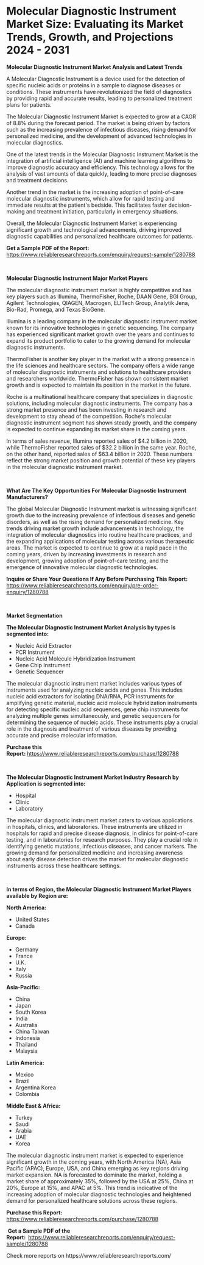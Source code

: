 <p><h1>Molecular Diagnostic Instrument Market Size: Evaluating its Market Trends, Growth, and Projections 2024 - 2031</h1></p><p><strong>Molecular Diagnostic Instrument Market Analysis and Latest Trends</strong></p>
<p><p>A Molecular Diagnostic Instrument is a device used for the detection of specific nucleic acids or proteins in a sample to diagnose diseases or conditions. These instruments have revolutionized the field of diagnostics by providing rapid and accurate results, leading to personalized treatment plans for patients.</p><p>The Molecular Diagnostic Instrument Market is expected to grow at a CAGR of 8.8% during the forecast period. The market is being driven by factors such as the increasing prevalence of infectious diseases, rising demand for personalized medicine, and the development of advanced technologies in molecular diagnostics.</p><p>One of the latest trends in the Molecular Diagnostic Instrument Market is the integration of artificial intelligence (AI) and machine learning algorithms to improve diagnostic accuracy and efficiency. This technology allows for the analysis of vast amounts of data quickly, leading to more precise diagnoses and treatment decisions.</p><p>Another trend in the market is the increasing adoption of point-of-care molecular diagnostic instruments, which allow for rapid testing and immediate results at the patient's bedside. This facilitates faster decision-making and treatment initiation, particularly in emergency situations.</p><p>Overall, the Molecular Diagnostic Instrument Market is experiencing significant growth and technological advancements, driving improved diagnostic capabilities and personalized healthcare outcomes for patients.</p></p>
<p><strong>Get a Sample PDF of the Report:&nbsp;</strong> <a href="https://www.reliableresearchreports.com/enquiry/request-sample/1280788">https://www.reliableresearchreports.com/enquiry/request-sample/1280788</a></p>
<p>&nbsp;</p>
<p><strong>Molecular Diagnostic Instrument Major Market Players</strong></p>
<p><p>The molecular diagnostic instrument market is highly competitive and has key players such as Illumina, ThermoFisher, Roche, DAAN Gene, BGI Group, Agilent Technologies, QIAGEN, Macrogen, ELITech Group, Analytik Jena, Bio-Rad, Promega, and Texas BioGene. </p><p>Illumina is a leading company in the molecular diagnostic instrument market known for its innovative technologies in genetic sequencing. The company has experienced significant market growth over the years and continues to expand its product portfolio to cater to the growing demand for molecular diagnostic instruments.</p><p>ThermoFisher is another key player in the market with a strong presence in the life sciences and healthcare sectors. The company offers a wide range of molecular diagnostic instruments and solutions to healthcare providers and researchers worldwide. ThermoFisher has shown consistent market growth and is expected to maintain its position in the market in the future.</p><p>Roche is a multinational healthcare company that specializes in diagnostic solutions, including molecular diagnostic instruments. The company has a strong market presence and has been investing in research and development to stay ahead of the competition. Roche's molecular diagnostic instrument segment has shown steady growth, and the company is expected to continue expanding its market share in the coming years.</p><p>In terms of sales revenue, Illumina reported sales of $4.2 billion in 2020, while ThermoFisher reported sales of $32.2 billion in the same year. Roche, on the other hand, reported sales of $63.4 billion in 2020. These numbers reflect the strong market position and growth potential of these key players in the molecular diagnostic instrument market.</p></p>
<p>&nbsp;</p>
<p><strong>What Are The Key Opportunities For Molecular Diagnostic Instrument Manufacturers?</strong></p>
<p><p>The global Molecular Diagnostic Instrument market is witnessing significant growth due to the increasing prevalence of infectious diseases and genetic disorders, as well as the rising demand for personalized medicine. Key trends driving market growth include advancements in technology, the integration of molecular diagnostics into routine healthcare practices, and the expanding applications of molecular testing across various therapeutic areas. The market is expected to continue to grow at a rapid pace in the coming years, driven by increasing investments in research and development, growing adoption of point-of-care testing, and the emergence of innovative molecular diagnostic technologies.</p></p>
<p><strong>Inquire or Share Your Questions If Any Before Purchasing This Report:</strong> <a href="https://www.reliableresearchreports.com/enquiry/pre-order-enquiry/1280788">https://www.reliableresearchreports.com/enquiry/pre-order-enquiry/1280788</a></p>
<p>&nbsp;</p>
<p><strong>Market Segmentation</strong></p>
<p><strong>The Molecular Diagnostic Instrument Market Analysis by types is segmented into:</strong></p>
<p><ul><li>Nucleic Acid Extractor</li><li>PCR Instrument</li><li>Nucleic Acid Molecule Hybridization Instrument</li><li>Gene Chip Instrument</li><li>Genetic Sequencer</li></ul></p>
<p><p>The molecular diagnostic instrument market includes various types of instruments used for analyzing nucleic acids and genes. This includes nucleic acid extractors for isolating DNA/RNA, PCR instruments for amplifying genetic material, nucleic acid molecule hybridization instruments for detecting specific nucleic acid sequences, gene chip instruments for analyzing multiple genes simultaneously, and genetic sequencers for determining the sequence of nucleic acids. These instruments play a crucial role in the diagnosis and treatment of various diseases by providing accurate and precise molecular information.</p></p>
<p><strong>Purchase this Report:&nbsp;</strong><a href="https://www.reliableresearchreports.com/purchase/1280788">https://www.reliableresearchreports.com/purchase/1280788</a></p>
<p>&nbsp;</p>
<p><strong>The Molecular Diagnostic Instrument Market Industry Research by Application is segmented into:</strong></p>
<p><ul><li>Hospital</li><li>Clinic</li><li>Laboratory</li></ul></p>
<p><p>The molecular diagnostic instrument market caters to various applications in hospitals, clinics, and laboratories. These instruments are utilized in hospitals for rapid and precise disease diagnosis, in clinics for point-of-care testing, and in laboratories for research purposes. They play a crucial role in identifying genetic mutations, infectious diseases, and cancer markers. The growing demand for personalized medicine and increasing awareness about early disease detection drives the market for molecular diagnostic instruments across these healthcare settings.</p></p>
<p>&nbsp;</p>
<p><strong>In terms of Region, the Molecular Diagnostic Instrument Market Players available by Region are:</strong></p>
<p>
    <p> <strong> North America: </strong>
        <ul>
            <li>United States</li>
            <li>Canada</li>
        </ul>
        </p> 
    <p> <strong> Europe: </strong>
        <ul>
            <li>Germany</li>
            <li>France</li>
            <li>U.K.</li>
            <li>Italy</li>
            <li>Russia</li>
        </ul>
        </p> 
    <p> <strong> Asia-Pacific: </strong>
        <ul>
            <li>China</li>
            <li>Japan</li>
            <li>South Korea</li>
            <li>India</li>
            <li>Australia</li>
            <li>China Taiwan</li>
            <li>Indonesia</li>
            <li>Thailand</li>
            <li>Malaysia</li>
        </ul>
        </p> 
    <p> <strong> Latin America: </strong>
        <ul>
            <li>Mexico</li>
            <li>Brazil</li>
            <li>Argentina Korea</li>
            <li>Colombia</li>
        </ul>
        </p> 
    <p> <strong> Middle East & Africa: </strong>
        <ul>
            <li>Turkey</li>
            <li>Saudi</li>
            <li>Arabia</li>
            <li>UAE</li>
            <li>Korea</li>
        </ul>
    </p>
    </p>
<p><p>The molecular diagnostic instrument market is expected to experience significant growth in the coming years, with North America (NA), Asia Pacific (APAC), Europe, USA, and China emerging as key regions driving market expansion. NA is forecasted to dominate the market, holding a market share of approximately 35%, followed by the USA at 25%, China at 20%, Europe at 15%, and APAC at 5%. This trend is indicative of the increasing adoption of molecular diagnostic technologies and heightened demand for personalized healthcare solutions across these regions.</p></p>
<p><strong>Purchase this Report: </strong><a href="https://www.reliableresearchreports.com/purchase/1280788">https://www.reliableresearchreports.com/purchase/1280788</a></p>
<p>&nbsp;<strong>Get a Sample PDF of the Report:&nbsp;&nbsp;</strong><a href="https://www.reliableresearchreports.com/enquiry/request-sample/1280788">https://www.reliableresearchreports.com/enquiry/request-sample/1280788</a></p>
<p><strong></strong></p>
<p>Check more reports on https://www.reliableresearchreports.com/</p>